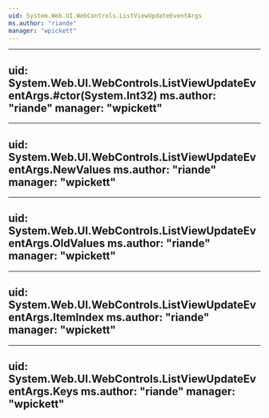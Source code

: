 ```yaml
---
uid: System.Web.UI.WebControls.ListViewUpdateEventArgs
ms.author: "riande"
manager: "wpickett"
---
```


---
uid: System.Web.UI.WebControls.ListViewUpdateEventArgs.#ctor(System.Int32)
ms.author: "riande"
manager: "wpickett"
---

---
uid: System.Web.UI.WebControls.ListViewUpdateEventArgs.NewValues
ms.author: "riande"
manager: "wpickett"
---

---
uid: System.Web.UI.WebControls.ListViewUpdateEventArgs.OldValues
ms.author: "riande"
manager: "wpickett"
---

---
uid: System.Web.UI.WebControls.ListViewUpdateEventArgs.ItemIndex
ms.author: "riande"
manager: "wpickett"
---

---
uid: System.Web.UI.WebControls.ListViewUpdateEventArgs.Keys
ms.author: "riande"
manager: "wpickett"
---
